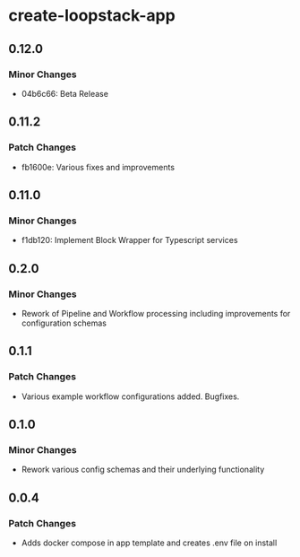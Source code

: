 # create-loopstack-app

## 0.12.0

### Minor Changes

- 04b6c66: Beta Release

## 0.11.2

### Patch Changes

- fb1600e: Various fixes and improvements

## 0.11.0

### Minor Changes

- f1db120: Implement Block Wrapper for Typescript services

## 0.2.0

### Minor Changes

- Rework of Pipeline and Workflow processing including improvements for configuration schemas

## 0.1.1

### Patch Changes

- Various example workflow configurations added. Bugfixes.

## 0.1.0

### Minor Changes

- Rework various config schemas and their underlying functionality

## 0.0.4

### Patch Changes

- Adds docker compose in app template and creates .env file on install
